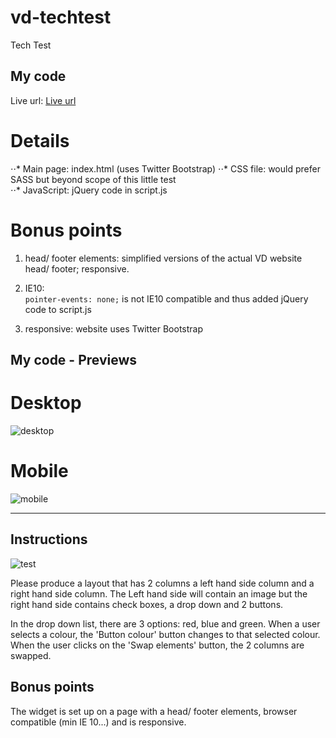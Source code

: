 # vd-techtest
Tech Test 

## My code  

Live url: [Live url](https://k1n4kut4.github.io "https://k1n4kut4.github.io")

# Details

⋅⋅* Main page: index.html (uses Twitter Bootstrap)
⋅⋅* CSS file: would prefer SASS but beyond scope of this little test  
⋅⋅* JavaScript: jQuery code in script.js  

# Bonus points

1. head/ footer elements: simplified versions of the actual VD website head/ footer; responsive.

2. IE10:  
```pointer-events: none;``` is not IE10 compatible and thus added jQuery code to script.js  

3. responsive: website uses Twitter Bootstrap

## My code - Previews

# Desktop  
![desktop](./img/desktop_view_2.png)  

# Mobile  
![mobile](./img/mobile_view.png)  

---

## Instructions  

![test](./img/test.png)

Please produce a layout that has 2 columns a left hand side column and a right hand side column. The Left hand side will contain an image but the right hand side contains check boxes, a drop down and 2 buttons.  

In the drop down list, there are 3 options: red, blue and green. When a user selects a colour, the 'Button colour' button changes to that selected colour. When the user clicks on the 'Swap elements' button, the 2 columns are swapped.   

## Bonus points  

The widget is set up on a page with a head/ footer elements, browser compatible (min IE 10...) and is responsive.  
